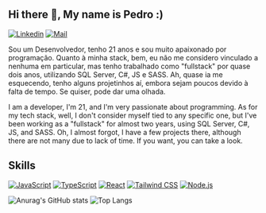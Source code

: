 ## Hi there 👋, My name is Pedro :)

[![Linkedin](https://img.shields.io/badge/LinkedIn-0A66C2.svg?style=for-the-badge&logo=LinkedIn&logoColor=white)](https://www.linkedin.com/in/pedro-ferreira-993873214/)
[![Mail](https://img.shields.io/badge/Gmail-EA4335.svg?style=for-the-badge&logo=Gmail&logoColor=white)](pedrohsferreira1@gmail.com)

Sou um Desenvolvedor, tenho 21 anos e sou muito apaixonado por programação. Quanto à minha stack, bem, eu não me considero vinculado a nenhuma em particular, mas tenho trabalhado como "fullstack" por quase dois anos, utilizando SQL Server, C#, JS e SASS. Ah, quase ia me esquecendo, tenho alguns projetinhos aí, embora sejam poucos devido à falta de tempo. Se quiser, pode dar uma olhada.

I am a developer, I'm 21, and I'm very passionate about programming. As for my tech stack, well, I don't consider myself tied to any specific one, but I've been working as a "fullstack" for almost two years, using SQL Server, C#, JS, and SASS. Oh, I almost forgot, I have a few projects there, although there are not many due to lack of time. If you want, you can take a look.


## Skills 
[![JavaScript](https://img.shields.io/badge/JavaScript-F7DF1E.svg?style=for-the-badge&logo=JavaScript&logoColor=black)](https://github.com/pedroferreira37)
[![TypeScript](https://img.shields.io/badge/TypeScript-3178C6.svg?style=for-the-badge&logo=TypeScript&logoColor=white)](https://github.com/pedroferreira37)
[![React](https://img.shields.io/badge/React-61DAFB.svg?style=for-the-badge&logo=React&logoColor=black)](https://github.com/pedroferreira37)
[![Tailwind CSS](https://img.shields.io/badge/Tailwind%20CSS-06B6D4.svg?style=for-the-badge&logo=Tailwind-CSS&logoColor=white)](https://github.com/pedroferreira37)
[![Node.js](https://img.shields.io/badge/Node.js-339933.svg?style=for-the-badge&logo=nodedotjs&logoColor=white)](https://github.com/pedroferreira37)


![Anurag's GitHub stats](https://github-readme-stats.vercel.app/api?username=pedroferreira37&show_icons=true)
![Top Langs](https://github-readme-stats.vercel.app/api/top-langs/?username=pedroferreira37&layout=compact)




